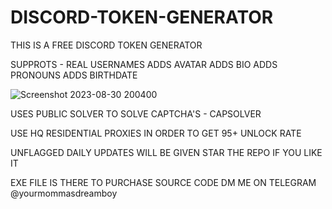 # DISCORD-TOKEN-GENERATOR
THIS IS A FREE DISCORD TOKEN GENERATOR

SUPPROTS - 
REAL USERNAMES
ADDS AVATAR
ADDS BIO
ADDS PRONOUNS
ADDS BIRTHDATE

![Screenshot 2023-08-30 200400](https://github.com/Rohanjain999/DISCORD-TOKEN-GENERATOR/assets/100020767/f6858f01-1e57-4830-9225-c3d1632fb80e)



USES PUBLIC SOLVER TO SOLVE CAPTCHA'S - CAPSOLVER

USE HQ RESIDENTIAL PROXIES IN ORDER TO GET 95+ UNLOCK RATE

UNFLAGGED
DAILY UPDATES WILL BE GIVEN 
STAR THE REPO IF YOU LIKE IT

EXE FILE IS THERE TO PURCHASE SOURCE CODE DM ME ON TELEGRAM @yourmommasdreamboy

